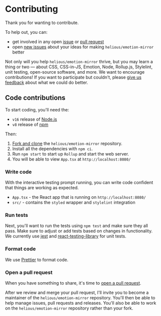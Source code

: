 # Contributing

Thank you for wanting to contribute.

To help out, you can:

- get involved in any open [issue](https://github.com/helious/emotion-mirror/issues) or [pull request](https://github.com/helious/emotion-mirror/pulls)
- open [new issues](https://github.com/helious/emotion-mirror/issues/new/choose) about your ideas for making `helious/emotion-mirror` better

Not only will you help `helious/emotion-mirror` thrive, but you may learn a thing or two — about CSS, CSS-in-JS, Emotion, Node, Rollup.js, Stylelint, unit testing, open-source software, and more. We want to encourage contributions! If you want to participate but couldn't, please [give us feedback](https://github.com/helious/emotion-mirror/issues/new) about what we could do better.

## Code contributions

To start coding, you'll need the:

- `v16` release of [Node.js](https://nodejs.org/en/)
- `v8` release of [npm](https://www.npmjs.com/)

Then:

1. [Fork and clone](https://guides.github.com/activities/forking/) the `helious/emotion-mirror` repository.
2. Install all the dependencies with `npm ci`.
3. Run `npm start` to start up `Rollup` and start the web server.
4. You will be able to view `App.tsx` at `http://localhost:8080/`

### Write code

With the interactive testing prompt running, you can write code confident that things are working as expected.

- `App.tsx` - the React app that is running on `http://localhost:8080/`
- `src/` - contains the `styled` wrapper and `stylelint` integration

### Run tests

Next, you'll want to run the tests using `npm test` and make sure they all pass.
Make sure to adjust or add tests based on changes in functionality.
We currently use [jest](https://jestjs.io/) and [react-testing-library](https://testing-library.com/docs/react-testing-library/intro/) for unit tests.

### Format code

We use [Prettier](https://prettier.io/) to format code.

### Open a pull request

When you have something to share, it's time to [open a pull request](https://help.github.com/en/github/collaborating-with-issues-and-pull-requests/creating-a-pull-request-from-a-fork).

After we review and merge your pull request, I'll invite you to become a maintainer of the `helious/emotion-mirror` repository. You'll then be able to help manage issues, pull requests and releases. You'll also be able to work on the `helious/emotion-mirror` repository rather than your fork.
